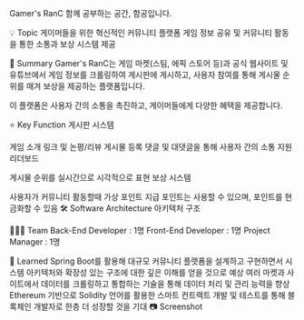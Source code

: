 Gamer's RanC
함께 공부하는 공간,
함공입니다.

💡 Topic
게이머들을 위한 혁신적인 커뮤니티 플랫폼
게임 정보 공유 및 커뮤니티 활동을 통한 소통과 보상 시스템 제공

📝 Summary
Gamer's RanC는 게임 마켓(스팀, 에픽 스토어 등)과 공식 웹사이트 및 유튜브에서
게임 정보를 크롤링하여 게시판에 게시하고, 사용자 참여를 통해 게시물 순위를 매겨
보상을 제공하는 플랫폼입니다.

이 플랫폼은 사용자 간의 소통을 촉진하고, 게이머들에게 다양한 혜택을 제공합니다.

⭐️ Key Function
게시판 시스템

게임 소개 링크 및 논평/리뷰 게시물 등록
댓글 및 대댓글을 통해 사용자 간의 소통 지원
리더보드

게시물 순위를 실시간으로 시각적으로 표현
보상 시스템

사용자가 커뮤니티 활동할때 가상 포인트 지급
포인트는 사용할 수 있으며, 포인트를 현금화할 수 있음
🛠 Software Architecture
아키텍처 구조

🧑🏻‍💻 Team
Back-End Developer : 1명
Front-End Developer : 1명
Project Manager : 1명

🤔 Learned
Spring Boot를 활용해 대규모 커뮤니티 플랫폼을 설계하고 구현하면서
시스템 아키텍처와 확장성 있는 구조에 대한 깊은 이해를 얻을 것으로 예상
여러 마켓과 사이트에서 데이터를 크롤링하고 통합하는 기술을 통해
데이터 처리 및 관리 능력을 향상
Ethereum 기반으로 Solidity 언어를 활용한 스마트 컨트랙트 개발 및 테스트를 통해
블록체인 개발자로 한층 더 성장할 것을 기대
📷 Screenshot
